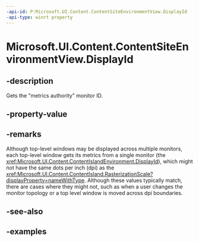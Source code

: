 ```yaml
---
-api-id: P:Microsoft.UI.Content.ContentSiteEnvironmentView.DisplayId
-api-type: winrt property
---
```


# Microsoft.UI.Content.ContentSiteEnvironmentView.DisplayId

<!--
public Microsoft.UI.DisplayId DisplayId { get; }
-->

## -description

Gets the "metrics authority" monitor ID.

## -property-value

## -remarks

Although top-level windows may be displayed across multiple monitors, each top-level window gets its metrics from a single monitor (the <xref:Microsoft.UI.Content.ContentIslandEnvironment.DisplayId>), which might not have the same dots per inch (dpi) as the <xref:Microsoft.UI.Content.ContentIsland.RasterizationScale?displayProperty=nameWithType>. Although these values typically match, there are cases where they might not, such as when a user changes the monitor topology or a top level window is moved across dpi boundaries.

## -see-also

## -examples
